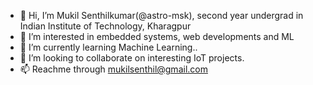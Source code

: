 - 👋 Hi, I’m Mukil Senthilkumar(@astro-msk), second year undergrad in Indian Institute of Technology, Kharagpur
- 👀 I’m interested in embedded systems, web developments and ML
- 🌱 I’m currently learning Machine Learning..
- 💞️ I’m looking to collaborate on interesting IoT projects.
- 📫 Reachme through mukilsenthil@gmail.com
<!---
astro-msk/astro-msk is a ✨ special ✨ repository because its `README.md` (this file) appears on your GitHub profile.
You can click the Preview link to take a look at your changes.
--->

